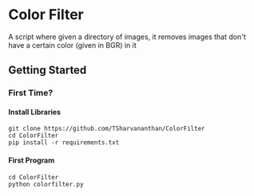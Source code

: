 # Color Filter
A script where given a directory of images, it removes images that don't have a certain
color (given in BGR) in it

## Getting Started
### First Time?
#### Install Libraries
```
git clone https://github.com/TSharvananthan/ColorFilter
cd ColorFilter
pip install -r requirements.txt
```

#### First Program
```
cd ColorFilter
python colorfilter.py
```
